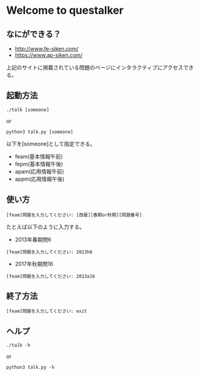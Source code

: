 Welcome to questalker
===
なにができる？
---
* http://www.fe-siken.com/
* https://www.ap-siken.com/

上記のサイトに掲載されている問題のページにインタラクティブにアクセスできる。

起動方法
---
```
./talk [someone]
```
or
```
python3 talk.py [someone]
```

以下を[someone]として指定できる。

* feam(基本情報午前)
* fepm(基本情報午後)
* apam(応用情報午前)
* appm(応用情報午後)

使い方
---
```
[feam]問題を入力してください: [西暦][春期or秋期][問題番号]
```
たとえば以下のように入力する。

* 2013年春期問6
```
[feam]問題を入力してください: 2013h6
```

* 2017年秋期問16
```
[feam]問題を入力してください: 2013a16
```

終了方法
---
```
[feam]問題を入力してください: exit
```

ヘルプ
---
```
./talk -h
```
or
```
python3 talk.py -h
```
